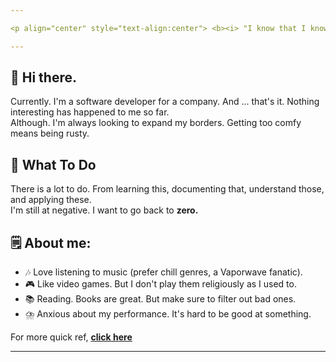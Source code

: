 ```yaml
---

<p align="center" style="text-align:center"> <b><i> "I know that I know nothing." </b></i></p>

---
```


## :wave: Hi there.
Currently. I'm a software developer for a company. And ... that's it. Nothing interesting has happened to me so far.<br>
Although. I'm always looking to expand my borders. Getting too comfy means being rusty.

## :notebook_with_decorative_cover: What To Do
There is a lot to do. From learning this, documenting that, understand those, and applying these.<br>
I'm still at negative. I want to go back to <b>zero.</b>

## :spiral_notepad: About me:
- :notes: Love listening to music (prefer chill genres, a Vaporwave fanatic).
- :video_game: Like video games. But I don't play them religiously as I used to.
- :books: Reading. Books are great. But make sure to filter out bad ones.
- :cloud_with_lightning_and_rain: Anxious about my performance. It's hard to be good at something.

For more quick ref, [**click here**](https://faultytwo.github.io/)

---
